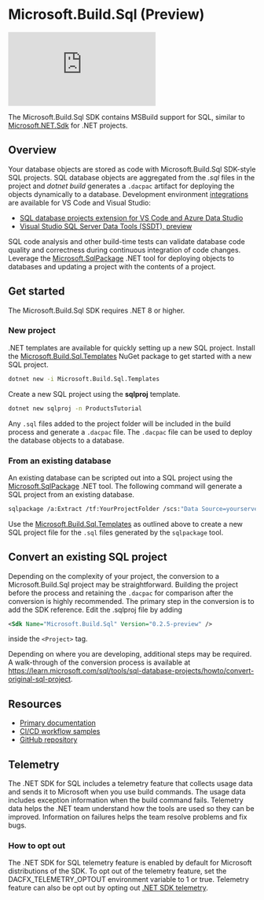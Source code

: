 # Microsoft.Build.Sql (Preview)

![NuGet Version](https://img.shields.io/nuget/v/microsoft.build.sql)

The Microsoft.Build.Sql SDK contains MSBuild support for SQL, similar to [Microsoft.NET.Sdk](https://learn.microsoft.com/dotnet/core/project-sdk/overview) for .NET projects.

## Overview

Your database objects are stored as code with Microsoft.Build.Sql SDK-style SQL projects. SQL database objects are aggregated from the *.sql* files in the project and *dotnet build* generates a `.dacpac` artifact for deploying the objects dynamically to a database. Development environment [integrations](https://learn.microsoft.com/sql/tools/sql-database-projects/sql-projects-tools) are available for VS Code and Visual Studio:

- [SQL database projects extension for VS Code and Azure Data Studio](https://marketplace.visualstudio.com/items?itemName=ms-mssql.sql-database-projects-vscode)
- [Visual Studio SQL Server Data Tools (SSDT), preview](https://learn.microsoft.com/sql/ssdt/download-sql-server-data-tools-ssdt)

SQL code analysis and other build-time tests can validate database code quality and correctness during continuous integration of code changes. Leverage the [Microsoft.SqlPackage](https://www.nuget.org/packages/Microsoft.sqlpackage) .NET tool for deploying objects to databases and updating a project with the contents of a project.

## Get started

The Microsoft.Build.Sql SDK requires .NET 8 or higher.

### New project

.NET templates are available for quickly setting up a new SQL project. Install the [Microsoft.Build.Sql.Templates](https://www.nuget.org/packages/Microsoft.build.sql.templates) NuGet package to get started with a new SQL project.

```bash
dotnet new -i Microsoft.Build.Sql.Templates
```

Create a new SQL project using the **sqlproj** template.

```bash
dotnet new sqlproj -n ProductsTutorial
```

Any `.sql` files added to the project folder will be included in the build process and generate a `.dacpac` file. The `.dacpac` file can be used to deploy the database objects to a database.

### From an existing database

An existing database can be scripted out into a SQL project using the [Microsoft.SqlPackage](https://www.nuget.org/packages/Microsoft.sqlpackage) .NET tool. The following command will generate a SQL project from an existing database.

```bash
sqlpackage /a:Extract /tf:YourProjectFolder /scs:"Data Source=yourservername;Initial Catalog=yourdatabasename;Authentication=Active Directory Interactive" /p:ExtractTarget=SchemaObjectType
```

Use the [Microsoft.Build.Sql.Templates](https://www.nuget.org/packages/Microsoft.build.sql.templates) as outlined above to create a new SQL project file for the `.sql` files generated by the `sqlpackage` tool.

## Convert an existing SQL project

Depending on the complexity of your project, the conversion to a Microsoft.Build.Sql project may be straightforward. Building the project before the process and retaining the `.dacpac` for comparison after the conversion is highly recommended. The primary step in the conversion is to add the SDK reference. Edit the .sqlproj file by adding
```xml
<Sdk Name="Microsoft.Build.Sql" Version="0.2.5-preview" />
``` 
inside the `<Project>` tag.

Depending on where you are developing, additional steps may be required. A walk-through of the conversion process is available at https://learn.microsoft.com/sql/tools/sql-database-projects/howto/convert-original-sql-project.

## Resources

- [Primary documentation](https://aka.ms/sqlprojects)
- [CI/CD workflow samples](https://aka.ms/sqlprojects-samples)
- [GitHub repository](https://github.com/microsoft/dacfx)

## Telemetry
The .NET SDK for SQL includes a telemetry feature that collects usage data and sends it to Microsoft when you use build commands. The usage data includes exception information when the build command fails. Telemetry data helps the .NET team understand how the tools are used so they can be improved. Information on failures helps the team resolve problems and fix bugs.

### How to opt out
The .NET SDK for SQL telemetry feature is enabled by default for Microsoft distributions of the SDK. To opt out of the telemetry feature, set the DACFX_TELEMETRY_OPTOUT environment variable to 1 or true. Telemetry feature can also be opt out by opting out [.NET SDK telemetry](https://learn.microsoft.com/dotnet/core/tools/telemetry#how-to-opt-out).
